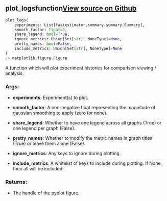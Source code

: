 ## plot_logs<span class="tag">function</span><a class="sourcelink" href=https://github.com/fastestimator/fastestimator/blob/r1.2/fastestimator/summary/logs/log_plot.py/#L163-L418>View source on Github</a>
```python
plot_logs(
	experiments: List[fastestimator.summary.summary.Summary],
	smooth_factor: float=0,
	share_legend: bool=True,
	ignore_metrics: Union[Set[str], NoneType]=None,
	pretty_names: bool=False,
	include_metrics: Union[Set[str], NoneType]=None
)
-> matplotlib.figure.Figure
```
A function which will plot experiment histories for comparison viewing / analysis.


<h3>Args:</h3>


* **experiments**: Experiment(s) to plot.

* **smooth_factor**: A non-negative float representing the magnitude of gaussian smoothing to apply (zero for none).

* **share_legend**: Whether to have one legend across all graphs (True) or one legend per graph (False).

* **pretty_names**: Whether to modify the metric names in graph titles (True) or leave them alone (False).

* **ignore_metrics**: Any keys to ignore during plotting.

* **include_metrics**: A whitelist of keys to include during plotting. If None then all will be included. 

<h3>Returns:</h3>

<ul class="return-block"><li>    The handle of the pyplot figure.</li></ul>

